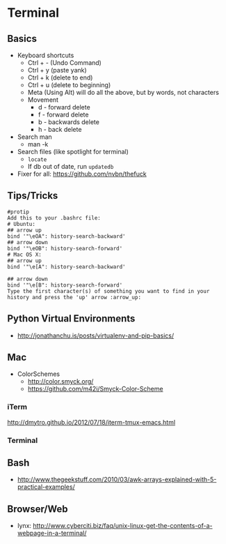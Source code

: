 # Terminal

## Basics

* Keyboard shortcuts
	* Ctrl + - (Undo Command)
	* Ctrl + y (paste yank)
	* Ctrl + k (delete to end)
	* Ctrl + u (delete to beginning)
	* Meta (Using Alt) will do all the above, but by words, not characters
	* Movement
		* d - forward delete
		* f - forward delete
		* b - backwards delete
		* h - back delete
* Search man
	* man -k
* Search files (like spotlight for terminal)
	* `locate`
	* If db out of date, run `updatedb`
* Fixer for all: <https://github.com/nvbn/thefuck>

## Tips/Tricks

```
#protip
Add this to your .bashrc file:
# Ubuntu:
## arrow up
bind '"\eOA": history-search-backward'
## arrow down
bind '"\eOB": history-search-forward'
# Mac OS X:
## arrow up
bind '"\e[A": history-search-backward'
 
## arrow down
bind '"\e[B": history-search-forward'
Type the first character(s) of something you want to find in your history and press the 'up' arrow :arrow_up:
```

## Python Virtual Environments

* <http://jonathanchu.is/posts/virtualenv-and-pip-basics/>

## Mac 

* ColorSchemes
	* <http://color.smyck.org/>
	* <https://github.com/m42i/Smyck-Color-Scheme>

### iTerm

<http://dmytro.github.io/2012/07/18/iterm-tmux-emacs.html>

### Terminal

## Bash

* <http://www.thegeekstuff.com/2010/03/awk-arrays-explained-with-5-practical-examples/>


## Browser/Web

* lynx: <http://www.cyberciti.biz/faq/unix-linux-get-the-contents-of-a-webpage-in-a-terminal/>